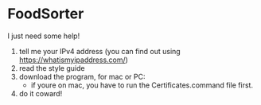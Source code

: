 # FoodSorter

I just need some help!

1) tell me your IPv4 address (you can find out using https://whatismyipaddress.com/)
2) read the style guide
3) download the program, for mac or PC:
    - if youre on mac, you have to run the Certificates.command file first.
5) do it coward!
